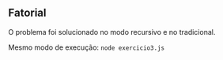 ## Fatorial
O problema foi solucionado no modo recursivo e no tradicional.

Mesmo modo de execução:
```node exercicio3.js```

